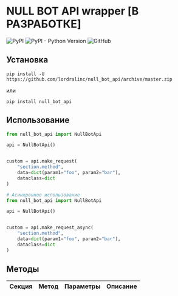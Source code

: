 # NULL BOT API wrapper [В РАЗРАБОТКЕ]



![PyPI](https://img.shields.io/pypi/v/null-bot-api)
![PyPI - Python Version](https://img.shields.io/pypi/pyversions/null-bot-api)
![GitHub](https://img.shields.io/github/license/lordralinc/null_bot_api)

## Установка 
```shell
pip install -U https://github.com/lordralinc/null_bot_api/archive/master.zip
```

или 

```shell
pip install null_bot_api
```

## Использование

```python
from null_bot_api import NullBotApi

api = NullBotApi()


custom = api.make_request(
    "section.method", 
    data=dict(param1="foo", param2="bar"), 
    dataclass=dict
)
```

```python
# Асинхронное использование
from null_bot_api import NullBotApi

api = NullBotApi()


custom = api.make_request_async(
    "section.method", 
    data=dict(param1="foo", param2="bar"), 
    dataclass=dict
)
```

## Методы

| Секция  | Метод               | Параметры                                            | Описание                                              |
|---------|---------------------|------------------------------------------------------|-------------------------------------------------------|
